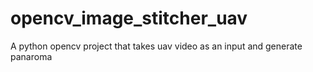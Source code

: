 # opencv_image_stitcher_uav
A python opencv project that takes uav video as an input and generate panaroma
